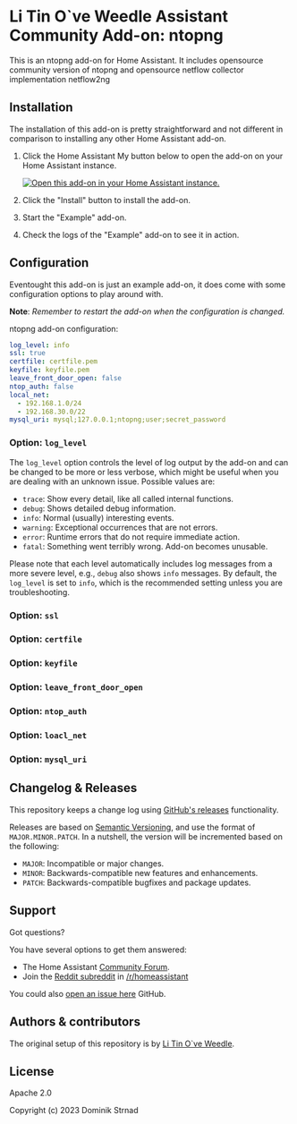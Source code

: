 # Li Tin O`ve Weedle Assistant Community Add-on: ntopng

This is an ntopng add-on for Home Assistant.
It includes opensource community version of ntopng 
and opensource netflow collector implementation netflow2ng

## Installation

The installation of this add-on is pretty straightforward and not different in
comparison to installing any other Home Assistant add-on.

1. Click the Home Assistant My button below to open the add-on on your Home
   Assistant instance.

   [![Open this add-on in your Home Assistant instance.][addon-badge]][addon]

1. Click the "Install" button to install the add-on.
1. Start the "Example" add-on.
1. Check the logs of the "Example" add-on to see it in action.

## Configuration

Eventought this add-on is just an example add-on, it does come with some
configuration options to play around with.

**Note**: _Remember to restart the add-on when the configuration is changed._

ntopng add-on configuration:

```yaml
log_level: info
ssl: true
certfile: certfile.pem
keyfile: keyfile.pem
leave_front_door_open: false
ntop_auth: false
local_net:
  - 192.168.1.0/24
  - 192.168.30.0/22
mysql_uri: mysql;127.0.0.1;ntopng;user;secret_password
```

### Option: `log_level`

The `log_level` option controls the level of log output by the add-on and can
be changed to be more or less verbose, which might be useful when you are
dealing with an unknown issue. Possible values are:

- `trace`: Show every detail, like all called internal functions.
- `debug`: Shows detailed debug information.
- `info`: Normal (usually) interesting events.
- `warning`: Exceptional occurrences that are not errors.
- `error`: Runtime errors that do not require immediate action.
- `fatal`: Something went terribly wrong. Add-on becomes unusable.

Please note that each level automatically includes log messages from a
more severe level, e.g., `debug` also shows `info` messages. By default,
the `log_level` is set to `info`, which is the recommended setting unless
you are troubleshooting.

### Option: `ssl`

### Option: `certfile`

### Option: `keyfile`

### Option: `leave_front_door_open`

### Option: `ntop_auth`

### Option: `loacl_net`

### Option: `mysql_uri`


## Changelog & Releases

This repository keeps a change log using [GitHub's releases][releases]
functionality.

Releases are based on [Semantic Versioning][semver], and use the format
of `MAJOR.MINOR.PATCH`. In a nutshell, the version will be incremented
based on the following:

- `MAJOR`: Incompatible or major changes.
- `MINOR`: Backwards-compatible new features and enhancements.
- `PATCH`: Backwards-compatible bugfixes and package updates.

## Support

Got questions?

You have several options to get them answered:

- The Home Assistant [Community Forum][forum].
- Join the [Reddit subreddit][reddit] in [/r/homeassistant][reddit]

You could also [open an issue here][issue] GitHub.

## Authors & contributors

The original setup of this repository is by [Li Tin O`ve Weedle][litin].


## License

Apache 2.0

Copyright (c) 2023 Dominik Strnad

[addon-badge]: https://my.home-assistant.io/badges/supervisor_addon.svg
[addon]: https://my.home-assistant.io/redirect/supervisor_addon/?addon=a0d7b954_example&repository_url=https%3A%2F%2Fgithub.com%2Flitinoveweedle%2Fhassio-addons
[contributors]: https://github.com/litinoveweedle/hassio-addons/graphs/contributors
[discord-ha]: https://discord.gg/c5DvZ4e
[forum]: https://community.home-assistant.io/t/repository-community-hass-io-add-ons/24705?u=litinoveweedle
[litin]: https://github.com/litinoveweedle
[issue]: https://github.com/litinoveweedle/hassio-addons/issues
[reddit]: https://reddit.com/r/homeassistant
[releases]: https://github.com/litinoveweedle/hassio-addons/ntopng/releases
[semver]: http://semver.org/spec/v2.0.0.html
